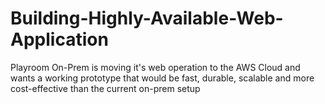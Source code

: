# Building-Highly-Available-Web-Application
Playroom On-Prem is moving it's web operation to the AWS Cloud and wants a working prototype that would be fast, durable, scalable and more cost-effective than the current on-prem setup
